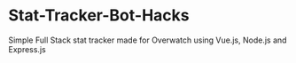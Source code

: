 # Stat-Tracker-Bot-Hacks
Simple Full Stack stat tracker made for Overwatch using Vue.js, Node.js and Express.js
